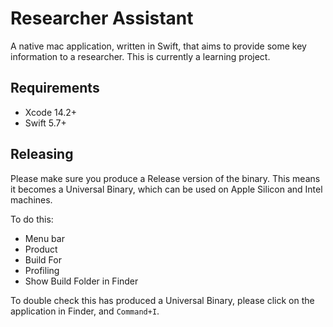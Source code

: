 # Researcher Assistant

A native mac application, written in Swift, that aims to provide some key information to a researcher. This is currently a learning project.

## Requirements

- Xcode 14.2+
- Swift 5.7+

## Releasing

Please make sure you produce a Release version of the binary. This means it becomes a Universal Binary, which can be used on Apple Silicon and Intel machines.

To do this:

- Menu bar
- Product
- Build For
- Profiling
- Show Build Folder in Finder

To double check this has produced a Universal Binary, please click on the application in Finder, and `Command+I`.
